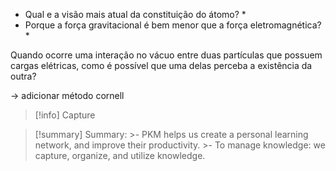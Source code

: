 * Qual e a visão mais atual da constituição do átomo?
	* 
* Porque a força gravitacional é bem menor que a força eletromagnética?
	* 

Quando ocorre uma interação no vácuo entre duas partículas que possuem cargas
elétricas, como é possível que uma delas perceba a existência da outra?


-> adicionar método cornell
>[!info] Capture

>[!summary] Summary: >- PKM helps us create a personal learning network, and improve their productivity. >- To manage knowledge: we capture, organize, and utilize knowledge.
>